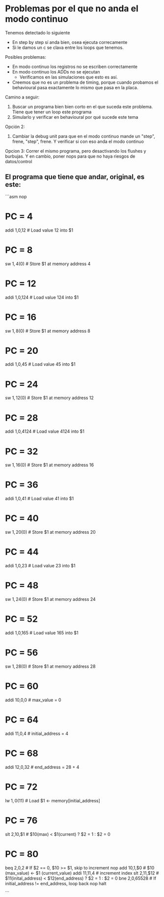 # Problemas por el que no anda el modo continuo

Tenemos detectado lo siguiente
- En step by step sí anda bien, osea ejecuta correcamente
- Si le damos un c se clava entre los loops que tenemos.


Posibles problemas:
- En modo continuo los registros no se escriben correctamente
- En modo continuo los ADDs no se ejecutan
    - Verificamos en las simulaciones que esto es así.
- Creemos que no es un problema de timing, porque cuando probamos el behavioural pasa exactamente lo mismo que pasa en la placa.

Camino a seguir:
1. Buscar un programa bien bien corto en el que suceda este problema. Tiene que tener un loop este programa
2. Simularlo y verificar en behavioural por qué sucede este tema

Opción 2:
1. Cambiar la debug unit para que en el modo continuo mande un "step", frene, "step", frene. Y verificar si con eso anda el modo continuo

Opcion 3:
Correr el mismo programa, pero desactivando los flushes y burbujas. Y en cambio, poner nops para que no haya riesgos de datos/control





## El programa que tiene que andar, original, es este:

´´´asm
nop
# PC = 4
addi $1,$0,12 # Load value 12 into $1
# PC = 8
sw $1,4($0) # Store $1 at memory address 4
# PC = 12
addi $1,$0,124 # Load value 124 into $1
# PC = 16
sw $1,8($0) # Store $1 at memory address 8
# PC = 20
addi $1,$0,45 # Load value 45 into $1
# PC = 24
sw $1,12($0) # Store $1 at memory address 12
# PC = 28
addi $1,$0,4124 # Load value 4124 into $1
# PC = 32
sw $1,16($0) # Store $1 at memory address 16
# PC = 36
addi $1,$0,41 # Load value 41 into $1

# PC = 40
sw $1,20($0) # Store $1 at memory address 20
# PC = 44
addi $1,$0,23 # Load value 23 into $1
# PC = 48
sw $1,24($0) # Store $1 at memory address 24
# PC = 52
addi $1,$0,165 # Load value 165 into $1
# PC = 56
sw $1,28($0) # Store $1 at memory address 28
# PC = 60
addi $10,$0,0 # max_value = 0
# PC = 64
addi $11,$0,4 # initial_address = 4
# PC = 68
addi $12,$0,32 # end_address = 28 + 4 
# PC = 72
lw $1,0($11) # Load $1 <- memory[initial_address]
# PC = 76
slt $2,$10,$1 # $10(max) < $1(current) ? $2 = 1 : $2 = 0
# PC = 80
beq $2,$0,2 # If $2 == 0, $10 >= $1, skip to increment
nop
add $10,$1,$0 # $10 (max_value) <- $1 (current_value)
addi $11,$11,4 # increment index
slt $2,$11,$12 # $11(inital_address) < $12(end_address) ? $2 = 1 : $2 = 0
bne $2,$0,65528 # If initial_address != end_address, loop back
nop
halt

´´´